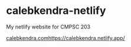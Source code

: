 # calebkendra-netlify

My netlify website for CMPSC 203

[calebkendra.com](link)https://calebkendra.netlify.app/
